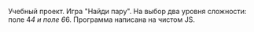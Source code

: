 Учебный проект. Игра "Найди пару". На выбор два уровня сложности: поле 4*4 и поле 6*6. Программа написана на чистом JS.

